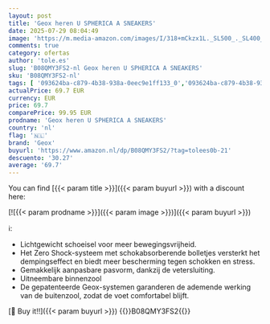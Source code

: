 ```yaml
---
layout: post
title: 'Geox heren U SPHERICA A SNEAKERS'
date: 2025-07-29 08:04:49
image: 'https://m.media-amazon.com/images/I/318+mCkzx1L._SL500_._SL400_.jpg'
comments: true
category: ofertas
author: 'tole.es'
slug: 'B08QMY3FS2-nl Geox heren U SPHERICA A SNEAKERS'
sku: 'B08QMY3FS2-nl'
tags: [ '093624ba-c879-4b38-938a-0eec9e1ff133_0','093624ba-c879-4b38-938a-0eec9e1ff133_3601','Arborist Merchandising Root','Herenmode','Herenschoenen','Klassieke & modieuze herensneakers','Kleding, schoenen & sieraden','Kleding, schoenen en sieraden','New Arrivals','Self Service','Special Features Stores','geox','🇳🇱', ]
actualPrice: 69.7 EUR
currency: EUR
price: 69.7
comparePrice: 99.95 EUR
prodname: 'Geox heren U SPHERICA A SNEAKERS'
country: 'nl'
flag: '🇳🇱'
brand: 'Geox'
buyurl: 'https://www.amazon.nl/dp/B08QMY3FS2/?tag=tolees0b-21'
descuento: '30.27'
average: '69.7'
---
```


You can find [{{< param title >}}]({{< param buyurl >}}) with a discount here:

[![{{< param prodname >}}]({{< param image >}})]({{< param buyurl >}})

ℹ️:

- Lichtgewicht schoeisel voor meer bewegingsvrijheid.
- Het Zero Shock-systeem met schokabsorberende bolletjes versterkt het dempingseffect en biedt meer bescherming tegen schokken en stress.
- Gemakkelijk aanpasbare pasvorm, dankzij de vetersluiting.
- Uitneembare binnenzool
- De gepatenteerde Geox-systemen garanderen de ademende werking van de buitenzool, zodat de voet comfortabel blijft.

[🛒 Buy it!!]({{< param buyurl >}})
{{<world>}}B08QMY3FS2{{</world>}}
